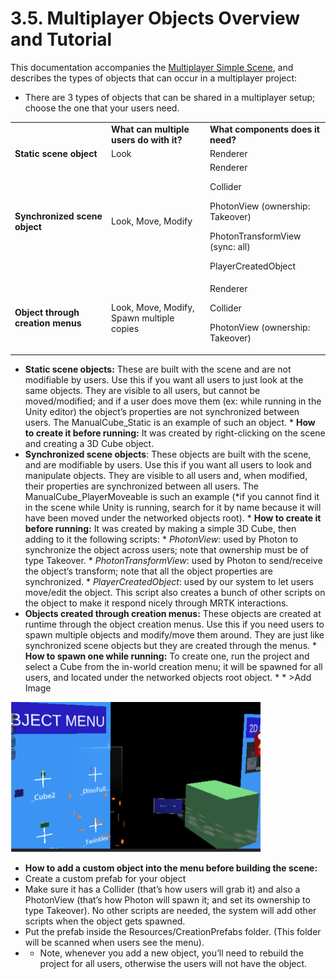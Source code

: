 # 3.5. Multiplayer Objects Overview and Tutorial

This documentation accompanies the [Multiplayer Simple Scene](https://docs.google.com/document/d/1epFRAlflbHr75eU35ISbd9_u6_wKL9WK-HoqffkK4ZI/edit), and describes the types of objects that can occur in a multiplayer project:



* There are 3 types of objects that can be shared in a multiplayer setup; choose the one that your users need.

<table>
  <tr>
   <td>
   </td>
   <td>
<strong>What can multiple users do with it?</strong>
   </td>
   <td><strong>What components does it need?</strong>
   </td>
  </tr>
  <tr>
   <td><strong>Static scene object</strong>
   </td>
   <td>Look
   </td>
   <td>Renderer
   </td>
  </tr>
  <tr>
   <td><strong>Synchronized scene object</strong>
   </td>
   <td>Look, Move, Modify
   </td>
   <td>Renderer
<p>
Collider
<p>
PhotonView (ownership: Takeover)
<p>
PhotonTransformView (sync: all)
<p>
PlayerCreatedObject
   </td>
  </tr>
  <tr>
   <td><strong>Object through creation menus</strong>
   </td>
   <td>Look, Move, Modify, Spawn multiple copies
   </td>
   <td>Renderer
<p>
Collider
<p>
PhotonView (ownership: Takeover)
   </td>
  </tr>
</table>




* **Static scene objects:** These are built with the scene and are not modifiable by users. Use this if you want all users to just look at the same objects. They are visible to all users, but cannot be moved/modified; and if a user does move them (ex: while running in the Unity editor) the object’s properties are not synchronized between users. The ManualCube_Static is an example of such an object.
       * **How to create it before running:** It was created by right-clicking on the scene and creating a 3D Cube object.
* **Synchronized scene objects**: These objects are built with the scene, and are modifiable by users. Use this if you want all users to look and manipulate objects. They are visible to all users and, when modified, their properties are synchronized between all users. The ManualCube_PlayerMoveable is such an example (*if you cannot find it in the scene while Unity is running, search for it by name because it will have been moved under the networked objects root). 
      * **How to create it before running:** It was created by making a simple 3D Cube, then adding to it the following scripts:
           * _PhotonView_: used by Photon to synchronize the object across users; note that ownership must be of type Takeover.
           * _PhotonTransformView_: used by Photon to send/receive the object’s transform; note that all the object properties are synchronized.
           * _PlayerCreatedObject_: used by our system to let users move/edit the object. This script also creates a bunch of other scripts on the object to make it respond nicely through MRTK interactions.
* **Objects created through creation menus:** These objects are created at runtime through the object creation menus. Use this if you need users to spawn multiple objects and modify/move them around. They are just like synchronized scene objects but they are created through the menus. 
       * **How to spawn one while running:** To create one, run the project and select a Cube from the in-world creation menu; it will be spawned for all users, and located under the networked objects root object.
       * 
            * >Add Image

<picture>
  <img src="https://github.com/shankar-r19/CYBS-MArkdown-files/blob/main/Images/object%20menuu.png" width= "400" height="240">
</picture>


  * **How to add a custom object into the menu before building the scene:**
   * Create a custom prefab for your object
   * Make sure it has a Collider (that’s how users will grab it) and also a PhotonView (that’s how Photon will spawn it; and set its ownership to type Takeover). No other scripts are needed, the system will add other scripts when the object gets spawned.
   * Put the prefab inside the Resources/CreationPrefabs folder. (This folder will be scanned when users see the menu).
   * * Note, whenever you add a new object, you’ll need to rebuild the project for all users, otherwise the users will not have the object.  

